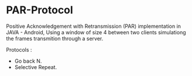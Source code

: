 # PAR-Protocol
Positive Acknowledgement with Retransmission (PAR) implementation in JAVA - Android, Using a window of size 4 between two clients simulationg the frames transmition
through a server.
 
Protocols :
  - Go back N.
  - Selective Repeat.
